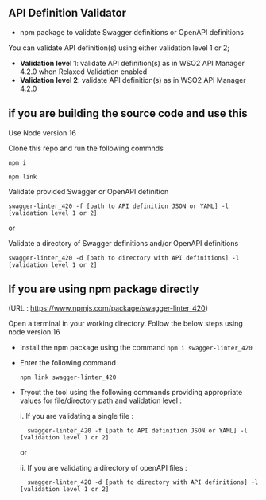 ## API Definition Validator

- npm package to validate Swagger definitions or OpenAPI definitions

You can validate API definition(s) using either validation level 1 or 2;
- **Validation level 1**: validate API definition(s) as in WSO2 API Manager 4.2.0 when Relaxed Validation enabled
- **Validation level 2**: validate API definition(s) as in WSO2 API Manager 4.2.0

## if you are building the source code and use this

Use Node version 16 

Clone this repo and run the following commnds

`npm i`

`npm link`

Validate provided Swagger or OpenAPI definition

`swagger-linter_420 -f [path to API definition JSON or YAML] -l [validation level 1 or 2]`

or

Validate a directory of Swagger definitions and/or OpenAPI definitions

`swagger-linter_420 -d [path to directory with API definitions] -l [validation level 1 or 2]`

## If you are using npm package directly

(URL : https://www.npmjs.com/package/swagger-linter_420)

Open a terminal in your working directory. Follow the below steps using node version 16

- Install the npm package using the command ```npm i swagger-linter_420```
- Enter the following command 

    ```npm link swagger-linter_420```
- Tryout the tool using the following commands providing appropriate values for file/directory path and validation level :

    i. If you are validating a single file : 
        
        swagger-linter_420 -f [path to API definition JSON or YAML] -l [validation level 1 or 2]

    or

    ii. If you are validating a directory of openAPI files : 

        swagger-linter_420 -d [path to directory with API definitions] -l [validation level 1 or 2]

